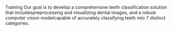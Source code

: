 Training Our goal is to develop a comprehensive teeth classification solution that includespreprocessing and visualizing dental images, and a robust computer vision modelcapable of accurately classifying teeth into 7 distinct categories.

